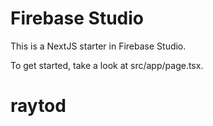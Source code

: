 # Firebase Studio

This is a NextJS starter in Firebase Studio.

To get started, take a look at src/app/page.tsx.
# raytod
